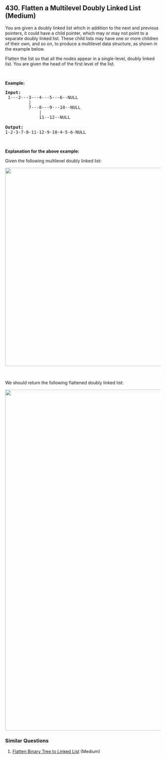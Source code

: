 ## 430. Flatten a Multilevel Doubly Linked List (Medium)

<p>You are given a doubly linked list which in addition to the next and previous pointers, it could have a child pointer, which may or may not point to a separate doubly linked list. These child lists may have one or more children of their own, and so on, to produce a multilevel data structure, as shown in the example below.</p>

<p>Flatten the list so that all the nodes appear in a single-level, doubly linked list. You are given the head of the first level of the list.</p>

<p>&nbsp;</p>

<p><strong>Example:</strong></p>

<pre>
<strong>Input:</strong>
 1---2---3---4---5---6--NULL
         |
         7---8---9---10--NULL
             |
             11--12--NULL

<strong>Output:</strong>
1-2-3-7-8-11-12-9-10-4-5-6-NULL
</pre>

<p>&nbsp;</p>

<p><strong>Explanation for the above example:</strong></p>

<p>Given the following multilevel doubly linked list:</p>

<pre>
<img src="https://assets.leetcode.com/uploads/2018/10/12/multilevellinkedlist.png" style="width: 640px;" /></pre>

<p>&nbsp;</p>

<p>We should return the following flattened doubly linked list:</p>

<pre>
<img src="https://assets.leetcode.com/uploads/2018/10/12/multilevellinkedlistflattened.png" style="width: 1100px;" /></pre>


### Similar Questions
  1. [Flatten Binary Tree to Linked List](https://github.com/openset/leetcode/tree/master/solution/flatten-binary-tree-to-linked-list) (Medium)
